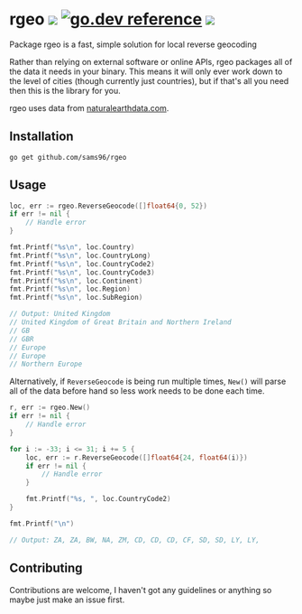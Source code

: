 # rgeo ![](https://img.shields.io/github/workflow/status/sams96/rgeo/test?style=flat-square) [![go.dev reference](https://img.shields.io/badge/go.dev-reference-007d9c?logo=go&logoColor=white&style=flat-square)](https://pkg.go.dev/github.com/sams96/rgeo) [![](https://goreportcard.com/badge/github.com/sams96/rgeo?style=flat-square)](https://goreportcard.com/report/github.com/sams96/rgeo)

Package rgeo is a fast, simple solution for local reverse geocoding

Rather than relying on external software or online APIs, rgeo packages all of
the data it needs in your binary. This means it will only ever work down to the
level of cities (though currently just countries), but if that's all you need
then this is the library for you.

rgeo uses data from [naturalearthdata.com](https://naturalearthdata.com).

## Installation

    go get github.com/sams96/rgeo

## Usage

```go
loc, err := rgeo.ReverseGeocode([]float64{0, 52})
if err != nil {
	// Handle error
}

fmt.Printf("%s\n", loc.Country)
fmt.Printf("%s\n", loc.CountryLong)
fmt.Printf("%s\n", loc.CountryCode2)
fmt.Printf("%s\n", loc.CountryCode3)
fmt.Printf("%s\n", loc.Continent)
fmt.Printf("%s\n", loc.Region)
fmt.Printf("%s\n", loc.SubRegion)

// Output: United Kingdom
// United Kingdom of Great Britain and Northern Ireland
// GB
// GBR
// Europe
// Europe
// Northern Europe
```

Alternatively, if `ReverseGeocode` is being run multiple times, `New()` will
parse all of the data before hand so less work needs to be done each time.
```go
r, err := rgeo.New()
if err != nil {
	// Handle error
}

for i := -33; i <= 31; i += 5 {
	loc, err := r.ReverseGeocode([]float64{24, float64(i)})
	if err != nil {
		// Handle error
	}

	fmt.Printf("%s, ", loc.CountryCode2)
}

fmt.Printf("\n")

// Output: ZA, ZA, BW, NA, ZM, CD, CD, CD, CF, SD, SD, LY, LY,
```
## Contributing

Contributions are welcome, I haven't got any guidelines or anything so maybe
just make an issue first.
